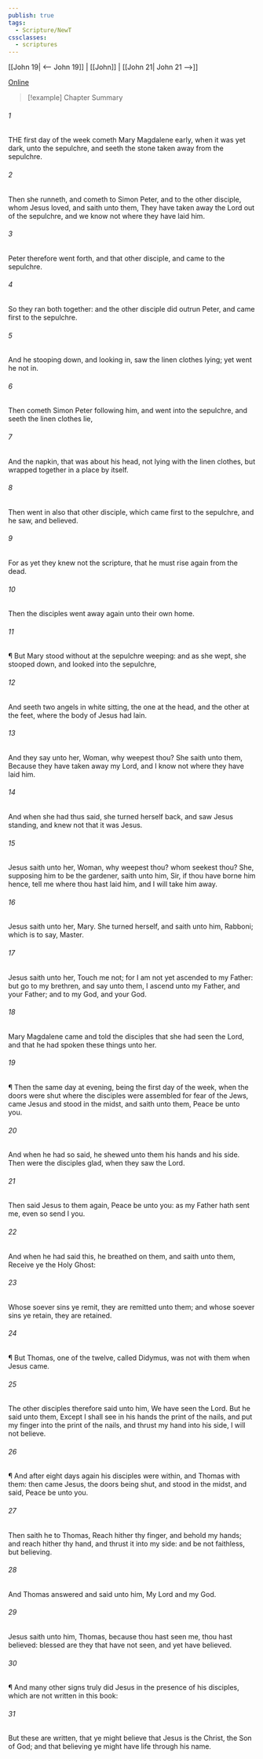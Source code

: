 ```yaml
---
publish: true
tags:
  - Scripture/NewT
cssclasses:
  - scriptures
---
```

[[John 19| <-- John 19]] | [[John]] | [[John 21| John 21 -->]]

[Online](https://churchofjesuschrist.org/study/scriptures/nt/john/20?lang=eng)

>[!example] Chapter Summary
>
###### 1
THE first day of the week cometh Mary Magdalene early, when it was yet dark, unto the sepulchre, and seeth the stone taken away from the sepulchre.
###### 2
Then she runneth, and cometh to Simon Peter, and to the other disciple, whom Jesus loved, and saith unto them, They have taken away the Lord out of the sepulchre, and we know not where they have laid him.
###### 3
Peter therefore went forth, and that other disciple, and came to the sepulchre.
###### 4
So they ran both together: and the other disciple did outrun Peter, and came first to the sepulchre.
###### 5
And he stooping down, and looking in, saw the linen clothes lying; yet went he not in.
###### 6
Then cometh Simon Peter following him, and went into the sepulchre, and seeth the linen clothes lie,
###### 7
And the napkin, that was about his head, not lying with the linen clothes, but wrapped together in a place by itself.
###### 8
Then went in also that other disciple, which came first to the sepulchre, and he saw, and believed.
###### 9
For as yet they knew not the scripture, that he must rise again from the dead.
###### 10
Then the disciples went away again unto their own home.
###### 11
¶ But Mary stood without at the sepulchre weeping: and as she wept, she stooped down, and looked into the sepulchre,
###### 12
And seeth two angels in white sitting, the one at the head, and the other at the feet, where the body of Jesus had lain.
###### 13
And they say unto her, Woman, why weepest thou? She saith unto them, Because they have taken away my Lord, and I know not where they have laid him.
###### 14
And when she had thus said, she turned herself back, and saw Jesus standing, and knew not that it was Jesus.
###### 15
Jesus saith unto her, Woman, why weepest thou? whom seekest thou? She, supposing him to be the gardener, saith unto him, Sir, if thou have borne him hence, tell me where thou hast laid him, and I will take him away.
###### 16
Jesus saith unto her, Mary. She turned herself, and saith unto him, Rabboni; which is to say, Master.
###### 17
Jesus saith unto her, Touch me not; for I am not yet ascended to my Father: but go to my brethren, and say unto them, I ascend unto my Father, and your Father; and to my God, and your God.
###### 18
Mary Magdalene came and told the disciples that she had seen the Lord, and that he had spoken these things unto her.
###### 19
¶ Then the same day at evening, being the first day of the week, when the doors were shut where the disciples were assembled for fear of the Jews, came Jesus and stood in the midst, and saith unto them, Peace be unto you.
###### 20
And when he had so said, he shewed unto them his hands and his side. Then were the disciples glad, when they saw the Lord.
###### 21
Then said Jesus to them again, Peace be unto you: as my Father hath sent me, even so send I you.
###### 22
And when he had said this, he breathed on them, and saith unto them, Receive ye the Holy Ghost:
###### 23
Whose soever sins ye remit, they are remitted unto them; and whose soever sins ye retain, they are retained.
###### 24
¶ But Thomas, one of the twelve, called Didymus, was not with them when Jesus came.
###### 25
The other disciples therefore said unto him, We have seen the Lord. But he said unto them, Except I shall see in his hands the print of the nails, and put my finger into the print of the nails, and thrust my hand into his side, I will not believe.
###### 26
¶ And after eight days again his disciples were within, and Thomas with them: then came Jesus, the doors being shut, and stood in the midst, and said, Peace be unto you.
###### 27
Then saith he to Thomas, Reach hither thy finger, and behold my hands; and reach hither thy hand, and thrust it into my side: and be not faithless, but believing.
###### 28
And Thomas answered and said unto him, My Lord and my God.
###### 29
Jesus saith unto him, Thomas, because thou hast seen me, thou hast believed: blessed are they that have not seen, and yet have believed.
###### 30
¶ And many other signs truly did Jesus in the presence of his disciples, which are not written in this book:
###### 31
But these are written, that ye might believe that Jesus is the Christ, the Son of God; and that believing ye might have life through his name.



